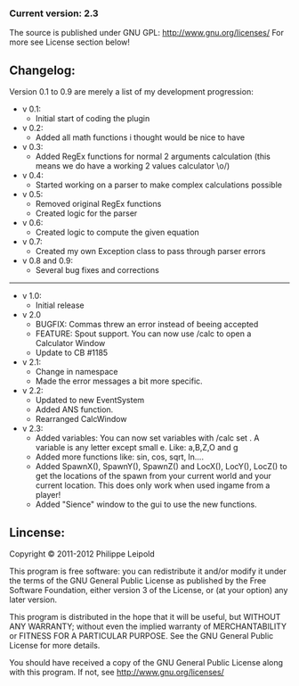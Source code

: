 ### Current version: 2.3

The source is published under GNU GPL: http://www.gnu.org/licenses/
For more see License section below!

Changelog:
----------
Version 0.1 to 0.9 are merely a list of my development progression:

* v 0.1:
    - Initial start of coding the plugin
* v 0.2:
    - Added all math functions i thought would be nice to have
* v 0.3:
    - Added RegEx functions for normal 2 arguments calculation (this means we do have a working 2 values calculator \o/)
* v 0.4:
    - Started working on a parser to make complex calculations possible
* v 0.5:
    - Removed original RegEx functions
    - Created logic for the parser
* v 0.6:
    - Created logic to compute the given equation
* v 0.7:
    - Created my own Exception class to pass through parser errors
* v 0.8 and 0.9:
    - Several bug fixes and corrections

---------------------------

* v 1.0:
    - Initial release
* v 2.0
    - BUGFIX: Commas threw an error instead of beeing accepted
    - FEATURE: Spout support. You can now use /calc to open a Calculator Window
    - Update to CB #1185
* v 2.1:
    - Change in namespace
    - Made the error messages a bit more specific.
* v 2.2:
    - Updated to new EventSystem
    - Added ANS function.
    - Rearranged CalcWindow
* v 2.3:
    - Added variables: You can now set variables with /calc set <variable> <value>. A variable is any letter except small e. Like: a,B,Z,O and g
    - Added more functions like: sin, cos, sqrt, ln....
    - Added SpawnX(), SpawnY(), SpawnZ() and LocX(), LocY(), LocZ() to get the locations of the spawn from your current world and your current location. This does only work when used ingame from a player!
    - Added "Sience" window to the gui to use the new functions.


Lincense:
---------

Copyright &copy; 2011-2012 Philippe Leipold

This program is free software: you can redistribute it and/or modify
it under the terms of the GNU General Public License as published by
the Free Software Foundation, either version 3 of the License, or
(at your option) any later version.

This program is distributed in the hope that it will be useful,
but WITHOUT ANY WARRANTY; without even the implied warranty of
MERCHANTABILITY or FITNESS FOR A PARTICULAR PURPOSE.  See the
GNU General Public License for more details.

You should have received a copy of the GNU General Public License
along with this program. If not, see <http://www.gnu.org/licenses/>